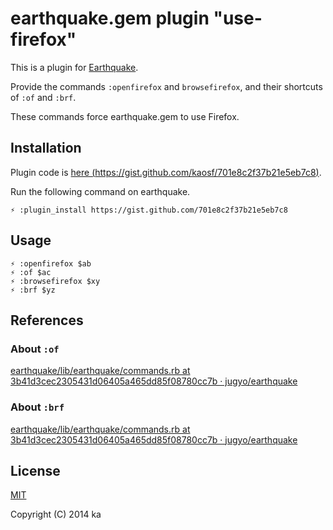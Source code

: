 # earthquake.gem plugin "use-firefox"

This is a plugin for [Earthquake](https://github.com/jugyo/earthquake).

Provide the commands `:openfirefox` and `browsefirefox`, and their shortcuts of
`:of` and `:brf`.

These commands force earthquake.gem to use Firefox.

## Installation

Plugin code is [here (https://gist.github.com/kaosf/701e8c2f37b21e5eb7c8)](https://gist.github.com/kaosf/701e8c2f37b21e5eb7c8).

Run the following command on earthquake.

```
⚡ :plugin_install https://gist.github.com/701e8c2f37b21e5eb7c8
```

## Usage

```
⚡ :openfirefox $ab
⚡ :of $ac
⚡ :browsefirefox $xy
⚡ :brf $yz
```

## References

### About `:of`

[earthquake/lib/earthquake/commands.rb at 3b41d3cec2305431d06405a465dd85f08780cc7b · jugyo/earthquake](https://github.com/jugyo/earthquake/blob/3b41d3cec2305431d06405a465dd85f08780cc7b/lib/earthquake/commands.rb#L428-L439)

### About `:brf`

[earthquake/lib/earthquake/commands.rb at 3b41d3cec2305431d06405a465dd85f08780cc7b · jugyo/earthquake](https://github.com/jugyo/earthquake/blob/3b41d3cec2305431d06405a465dd85f08780cc7b/lib/earthquake/commands.rb#L443-L451)

## License

[MIT](http://opensource.org/licenses/MIT)

Copyright (C) 2014 ka
